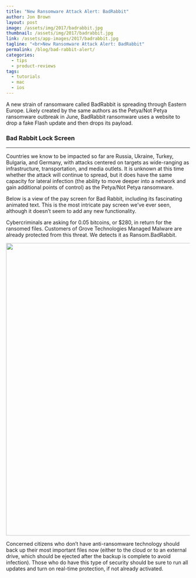 ```yaml
---
title: "New Ransomware Attack Alert: BadRabbit"
author: Jon Brown
layout: post
image: /assets/img/2017/badrabbit.jpg
thumbnail: /assets/img/2017/badrabbit.jpg
link: /assets/app-images/2017/badrabbit.jpg
tagline: "<br>New Ransomware Attack Alert: BadRabbit"
permalink: /blog/bad-rabbit-alert/
categories:
  - tips
  - product-reviews
tags:
  - tutorials
  - mac
  - ios
---
```

<script src="https://gumroad.com/js/gumroad.js"></script>
A new strain of ransomware called BadRabbit is spreading through Eastern Europe. Likely created by the same authors as the Petya/Not Petya ransomware outbreak in June, BadRabbit ransomware uses a website to drop a fake Flash update and then drops its payload.

### Bad Rabbit Lock Screen
---
Countries we know to be impacted so far are Russia, Ukraine, Turkey, Bulgaria, and Germany, with attacks centered on targets as wide-ranging as infrastructure, transportation, and media outlets. It is unknown at this time whether the attack will continue to spread, but it does have the same capacity for lateral infection (the ability to move deeper into a network and gain additional points of control) as the Petya/Not Petya ransomware.

Below is a view of the pay screen for Bad Rabbit, including its fascinating animated text. This is the most intricate pay screen we’ve ever seen, although it doesn’t seem to add any new functionality.

Cybercriminals are asking for 0.05 bitcoins, or $280, in return for the ransomed files. Customers of Grove Technologies Managed Malware are already protected from this threat. We detects it as Ransom.BadRabbit.

<img src="{{ site.site_cdn }}/assets/img/blog/2017/badrabbit/botlocker1-600x336-3-600x336.png" class="img-fluid rounded m-2" width="800" />

Concerned citizens who don’t have anti-ransomware technology should back up their most important files now (either to the cloud or to an external drive, which should be ejected after the backup is complete to avoid infection). Those who do have this type of security should be sure to run all updates and turn on real-time protection, if not already activated.